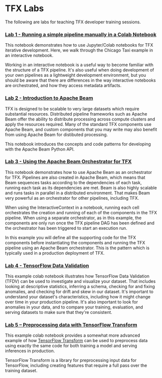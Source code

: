 # TFX Labs

The following are labs for teaching TFX developer training sessions.

### [Lab 1 - Running a simple pipeline manually in a Colab Notebook](https://colab.sandbox.google.com/github.com/tensorflow/workshops/blob/master/tfx_labs/Lab_1_Pipeline_in_Colab.ipynb/Lab_1_Pipeline_in_Colab.ipynb)

This notebook demonstrates how to use Jupyter/Colab notebooks for TFX iterative development. Here, we walk through the Chicago Taxi example in an interactive notebook.

Working in an interactive notebook is a useful way to become familiar with the structure of a TFX pipeline. It's also useful when doing development of your own pipelines as a lightweight development environment, but you should be aware that there are differences in the way interactive notebooks are orchestrated, and how they access metadata artifacts.

### [Lab 2 - Introduction to Apache Beam](https://colab.sandbox.google.com/github.com/tensorflow/workshops/blob/master/tfx_labs/Lab_2_Intro_to_Apache_Beam.ipynb)

TFX is designed to be scalable to very large datasets which require substantial resources. Distributed pipeline frameworks such as Apache Beam offer the ability to distribute processing across compute clusters and apply the resources required. Many of the standard TFX components use Apache Beam, and custom components that you may write may also benefit from using Apache Beam for distibuted processing.

This notebook introduces the concepts and code patterns for developing with the Apache Beam Python API.

### [Lab 3 - Using the Apache Beam Orchestrator for TFX](https://colab.sandbox.google.com/github.com/tensorflow/workshops/blob/master/tfx_labs/Lab_3_Beam_Orchestrator.ipynb)

This notebook demonstrates how to use Apache Beam as an orchestrator for TFX. Pipelines are also created in Apache Beam, which means that Beam sequences tasks according to the dependencies of each task, running each task as its dependencies are met. Beam is also highly scalable and runs tasks in parallel in a distributed environment. That makes Beam very powerful as an orchestrator for other pipelines, including TFX.

When using the InteractiveContext in a notebook, running each cell orchestrates the creation and running of each of the components in the TFX pipeline. When using a separate orchestrator, as in this example, the components are only run once the TFX pipeline DAG has been defined and the orchestrator has been triggered to start an execution run.

In this example you will define all the supporting code for the TFX components before instantiating the components and running the TFX pipeline using an Apache Beam orchestrator. This is the pattern which is typically used in a production deployment of TFX.

### [Lab 4 - TensorFlow Data Validation](https://colab.sandbox.google.com/github.com/tensorflow/workshops/blob/master/tfx_labs/Lab_4_Data_Validation.ipynb)

This example colab notebook illustrates how TensorFlow Data Validation (TFDV) can be used to investigate and visualize your dataset. That includes looking at descriptive statistics, inferring a schema, checking for and fixing anomalies, and checking for drift and skew in our dataset. It's important to understand your dataset's characteristics, including how it might change over time in your production pipeline. It's also important to look for anomalies in your data, and to compare your training, evaluation, and serving datasets to make sure that they're consistent.

### [Lab 5 – Preprocessing data with TensorFlow Transform](https://colab.sandbox.google.com/github.com/tensorflow/workshops/blob/master/tfx_labs/Lab_5_TensorFlow_Transform.ipynb)

This example colab notebook provides a somewhat more advanced example of how [TensorFlow Transform](https://www.tensorflow.org/tfx/transform/) can be used to preprocess data using exactly the same code for both training a model and serving inferences in production.

TensorFlow Transform is a library for preprocessing input data for TensorFlow, including creating features that require a full pass over the training dataset. 